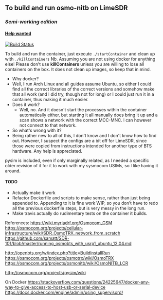 ## To build and run osmo-nitb on LimeSDR
### *Semi-working edition*
#### [Help wanted](https://github.com/emilf/LimeSDR-GSM-Dockerized/issues/new)
[![Build Status](https://travis-ci.org/emilf/LimeSDR-GSM-Dockerized.svg?branch=master)](https://travis-ci.org/emilf/LimeSDR-GSM-Dockerized)

To build and run the container, just execute `./startContainer` and clean up with `./killContainers`
Nb. Assuming you are not using docker for anything else! Please don't use **killContainers** unless you are willing to lose all containers on the box. It does not clean up images, so keep that in mind.

* Why docker?
 * Well, I run Arch Linux and all guides assume Ubuntu, so either I could find all the correct libraries of the correct versions and somehow make that all work (and I did try, though not for long) or I could just run it in a container, thus making it much easier.
* Does it work?
  * Well, no. And it doesn't start the processes within the container automatically either, but starting it all manually does bring it up and a scan shows a network with the correct MCC-MNC. I can however not connect to that network.
* So what's wrong with it?
 * Being rather new to all of this, I don't know and I don't know how to find out. However, I suspect the configs are a bit off for LimeSDR, since those were copied from instructions intended for another type of BTS hardware. Any help is appreciated.

pysim is included, even if only marginally related, as I needed a specific older revision of it for it to work with my sysmocom USIMs, so I like having it around.

#### TODO
* Actually make it work
* Refactor Dockerfile and scripts to make sense, rather than just being appended to. Appending to it is fine work WIP, so you don't have to redo all the previous dockerfile steps, but is very messy in the long run.
* Make travis actually do rudimentary tests on the container it builds.

References:
https://wiki.myriadrf.org/Osmocom_GSM
https://osmocom.org/projects/cellular-infrastructure/wiki/SDR_OsmoTRX_network_from_scratch
https://github.com/samatt/SDR-101/blob/master/running_osmobts_with_usrp1_ubuntu_12.04.md

http://openbts.org/w/index.php?title=BuildInstallRun
https://osmocom.org/projects/osmotrx/wiki/OsmoTRX
https://osmocom.org/projects/osmonitb/wiki/OsmoNITB_LCR

http://osmocom.org/projects/pysim/wiki

On Docker
https://stackoverflow.com/questions/24225647/docker-any-way-to-give-access-to-host-usb-or-serial-device
https://docs.docker.com/engine/admin/using_supervisord/

